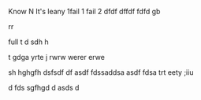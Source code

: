 Know
N
It's leany 
1fail 1
 fail 2
dfdf
dffdf
fdfd
gb

rr

full
t
d
sdh
h


t
gdga
yrte
j
rwrw
werer
erwe

sh
hghgfh
dsfsdf
df
asdf
fdssaddsa
asdf
fdsa
trt
eety
;iiu

d
fds
sgfhgd
d
asds
d



